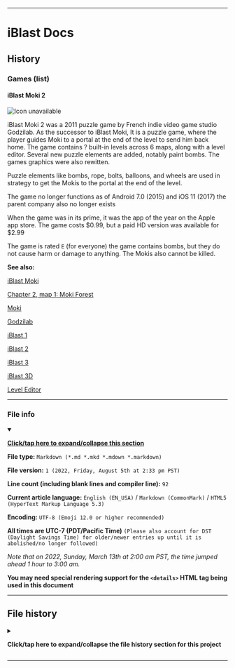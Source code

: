
***

# iBlast Docs

## History

### Games (list)

#### iBlast Moki 2

![Icon unavailable](/)

iBlast Moki 2 was a 2011 puzzle game by French indie video game studio Godzilab. As the successor to iBlast Moki, It is a puzzle game, where the player guides Moki to a portal at the end of the level to send him back home. The game contains ? built-in levels across 6 maps, along with a level editor. Several new puzzle elements are added, notably paint bombs. The games graphics were also rewitten.

Puzzle elements like bombs, rope, bolts, balloons, and wheels are used in strategy to get the Mokis to the portal at the end of the level.

The game no longer functions as of Android 7.0 (2015) and iOS 11 (2017) the parent company also no longer exists

When the game was in its prime, it was the app of the year on the Apple app store. The game costs $0.99, but a paid HD version was available for $2.99

The game is rated `E` (for everyone) the game contains bombs, but they do not cause harm or damage to anything. The Mokis also cannot be killed.

**See also:**

[iBlast Moki](/Docs/History/iBlast_Moki/1/)

[Chapter 2, map 1: Moki Forest](/Docs/Gameplay/Chapters/2/MokiForest/)

[Moki](/Docs/Gameplay/Elements/Characters/Moki/)

[Godzilab](/Docs/History/Godzilab/)

[iBlast 1](/Docs/Gameplay/Games/iBlast/1/)

[iBlast 2](/Docs/Gameplay/Games/iBlast/2/)

[iBlast 3](/Docs/Gameplay/Games/iBlast/3/)

[iBlast 3D](/Docs/Gameplay/Games/iBlast/3D/)

[Level Editor](/Docs/Gameplay/Level-Editor/)

***

### File info

<details open><summary><p lang="en"><b><u>Click/tap here to expand/collapse this section</u></b></p></summary>

**File type:** `Markdown (*.md *.mkd *.mdown *.markdown)`

**File version:** `1 (2022, Friday, August 5th at 2:33 pm PST)`

**Line count (including blank lines and compiler line):** `92`

**Current article language:** `English (EN_USA)` / `Markdown (CommonMark)` / `HTML5 (HyperText Markup Language 5.3)`

**Encoding:** `UTF-8 (Emoji 12.0 or higher recommended)`

**All times are UTC-7 (PDT/Pacific Time)** `(Please also account for DST (Daylight Savings Time) for older/newer entries up until it is abolished/no longer followed)`

_Note that on 2022, Sunday, March 13th at 2:00 am PST, the time jumped ahead 1 hour to 3:00 am._

**You may need special rendering support for the `<details>` HTML tag being used in this document**

</details>

***

## File history

<details><summary><p lang="en"><b>Click/tap here to expand/collapse the file history section for this project</b></p></summary>

<details><summary><p lang="en"><b>Version 1 (2022, Friday, August 5th at 2:33 pm PST)</b></p></summary>

**This version was made by:** [`@seanpm2001`](https://github.com/seanpm2001/)

> Changes:

- [x] Started the file
- [x] Added the title section
- [x] Added the `main` section
- [x] Added the `file info` section
- [x] Added the `file history` section
- [ ] No other changes in version 1

</details>

</details>

***
